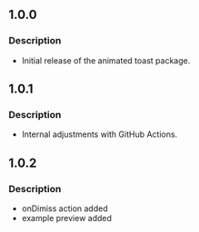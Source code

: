 ## 1.0.0

### Description

- Initial release of the animated toast package.

## 1.0.1

### Description

- Internal adjustments with GitHub Actions.

## 1.0.2

### Description

- onDimiss action added
- example preview added
